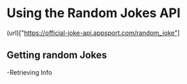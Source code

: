 # Using the Random Jokes API
(url)["https://official-joke-api.appsport.com/random_joke"]
## Getting random Jokes
-Retrieving Info
